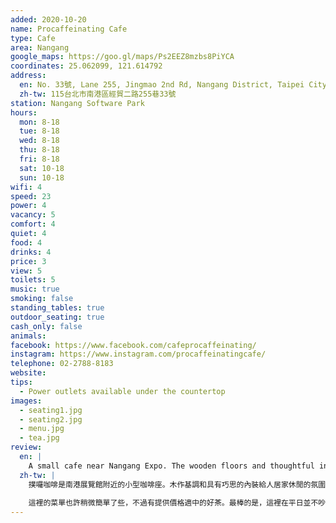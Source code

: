 ```yaml
---
added: 2020-10-20
name: Procaffeinating Cafe
type: Cafe
area: Nangang
google_maps: https://goo.gl/maps/Ps2EEZ8mzbs8PiYCA
coordinates: 25.062099, 121.614792
address:
  en: No. 33號, Lane 255, Jingmao 2nd Rd, Nangang District, Taipei City, Taiwan 115
  zh-tw: 115台北市南港區經貿二路255巷33號
station: Nangang Software Park
hours:
  mon: 8-18
  tue: 8-18
  wed: 8-18
  thu: 8-18
  fri: 8-18
  sat: 10-18
  sun: 10-18
wifi: 4
speed: 23
power: 4
vacancy: 5
comfort: 4
quiet: 4
food: 4
drinks: 4
price: 3
view: 5
toilets: 5
music: true
smoking: false
standing_tables: true
outdoor_seating: true
cash_only: false
animals: 
facebook: https://www.facebook.com/cafeprocaffeinating/
instagram: https://www.instagram.com/procaffeinatingcafe/
telephone: 02-2788-8183
website: 
tips:
  - Power outlets available under the countertop
images:
  - seating1.jpg
  - seating2.jpg
  - menu.jpg
  - tea.jpg
review:
  en: |
    A small cafe near Nangang Expo. The wooden floors and thoughtful interior gives it a very cozy and homey feel. The seats are comfortable and the counter is good for standing as well. The wifi is good and if you need power then there are lots of outlets hidden under the countertop. The menu selection is perhaps a little small. The tea was good, but quite small considering the price. The best thing about this cafe was that it never got very crowded or noisy throughout the day on a weekday.
  zh-tw: |
    撲囉咖啡是南港展覽館附近的小型咖啡座。木作基調和具有巧思的內裝給人居家休閒的氛圍，座位都很舒適，而吧台也很適合站著工作。WiFi很棒，而如果你需要充電，櫃檯桌下也有很多隱藏插座唷！
    
    這裡的菜單也許稍微簡單了些，不過有提供價格適中的好茶。最棒的是，這裡在平日並不吵，也不至於擁擠，很適合需要靜下心的工作。
---
```

